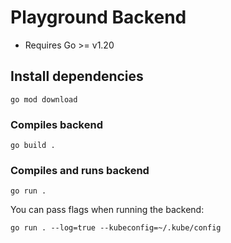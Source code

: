 # Playground Backend

* Requires Go >= v1.20

## Install dependencies

```shell
go mod download
```

### Compiles backend

```shell
go build .
```

### Compiles and runs backend

```shell
go run .
```

You can pass flags when running the backend:

```shell
go run . --log=true --kubeconfig=~/.kube/config
```
